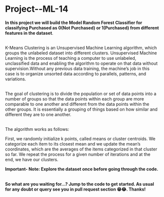 # Project--ML-14



<table>

**In this project we will build the Model Random Forest Classifier for classifying Purchased as 0(Not Purchased) or 1(Purchased) from different features in the dataset**.<br></br>  

K-Means Clustering is an Unsupervised Machine Learning algorithm, which groups the unlabeled dataset into different clusters.
Unsupervised Machine Learning is the process of teaching a computer to use unlabeled, unclassified data and enabling the algorithm to operate on that data without supervision.Without any previous data training, the machine’s job in this case is to organize unsorted data according to parallels, patterns, and variations.<br></br>

The goal of clustering is to divide the population or set of data points into a number of groups so that the data points within each group are more comparable to one another and different from the data points within the other groups. It is essentially a grouping of things based on how similar and different they are to one another.<br></br>

The algorithm works as follows:  

First, we randomly initialize k points, called means or cluster centroids.
We categorize each item to its closest mean and we update the mean’s coordinates, which are the averages of the items categorized in that cluster so far.
We repeat the process for a given number of iterations and at the end, we have our clusters.


**Important- Note: Explore the dataset once before going through the code.**

</table>


**So what are you waiting for...? Jump to the code to get started. As usual for any doubt or query see you in pull request section 😁😂. Thanks!**
